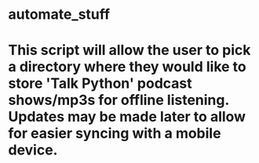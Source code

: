 # automate_stuff
# This script will allow the user to pick a directory where they would like to store 'Talk Python' podcast shows/mp3s for offline listening.  Updates may be made later to allow for easier syncing with a mobile device.

